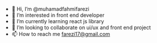 - 👋 Hi, I’m @muhamadfahmifarezi
- 👀 I’m interested in front end developer
- 🌱 I’m currently learning react js library
- 💞️ I’m looking to collaborate on ui/ux and front end project
- 📫 How to reach me farezi17@gmail.com

<!---
muhamadfahmifarezi/muhamadfahmifarezi is a ✨ special ✨ repository because its `README.md` (this file) appears on your GitHub profile.
You can click the Preview link to take a look at your changes.
--->
